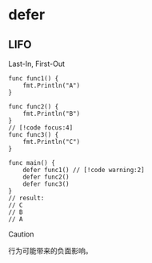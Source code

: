 # defer

## LIFO

Last-In, First-Out

```go:line-numbers {6}
func func1() {
    fmt.Println("A")
}

func func2() {
    fmt.Println("B")
}
// [!code focus:4]
func func3() {
    fmt.Println("C")
}

func main() {
    defer func1() // [!code warning:2]
    defer func2()
    defer func3()
}
// result:
// C
// B
// A
```

> [!CAUTION]
> 行为可能带来的负面影响。
